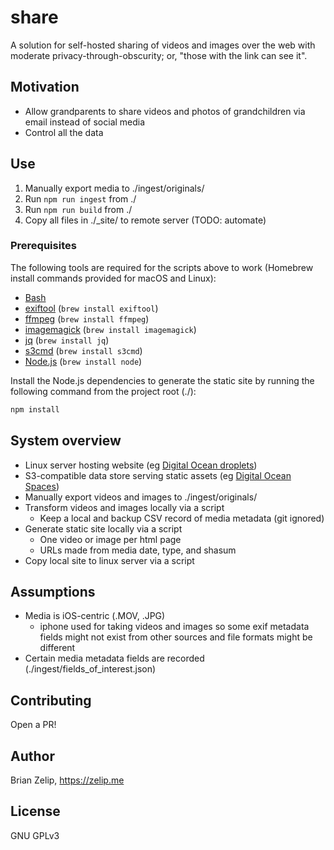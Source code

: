 # share

A solution for self-hosted sharing of videos and images over the web with moderate privacy-through-obscurity; or, "those with the link can see it".

## Motivation

- Allow grandparents to share videos and photos of grandchildren via email instead of social media
- Control all the data

## Use

1. Manually export media to ./ingest/originals/
2. Run `npm run ingest` from ./
3. Run `npm run build` from ./
4. Copy all files in ./\_site/ to remote server (TODO: automate)

### Prerequisites

The following tools are required for the scripts above to work (Homebrew install commands provided for macOS and Linux):

- [Bash](<https://en.wikipedia.org/wiki/Bash_(Unix_shell)>)
- [exiftool](https://exiftool.org/) (`brew install exiftool`)
- [ffmpeg](https://ffmpeg.org/) (`brew install ffmpeg`)
- [imagemagick](https://imagemagick.org/) (`brew install imagemagick`)
- [jq](https://stedolan.github.io/jq/) (`brew install jq`)
- [s3cmd](https://s3tools.org/s3cmd) (`brew install s3cmd`)
- [Node.js](https://nodejs.org/en) (`brew install node`)

Install the Node.js dependencies to generate the static site by running the following command from the project root (./):

```sh
npm install
```

## System overview

- Linux server hosting website (eg [Digital Ocean droplets](https://m.do.co/c/a23535c3f83e))
- S3-compatible data store serving static assets (eg [Digital Ocean Spaces](https://m.do.co/c/a23535c3f83e))
- Manually export videos and images to ./ingest/originals/
- Transform videos and images locally via a script
  - Keep a local and backup CSV record of media metadata (git ignored)
- Generate static site locally via a script
  - One video or image per html page
  - URLs made from media date, type, and shasum
- Copy local site to linux server via a script

## Assumptions

- Media is iOS-centric (.MOV, .JPG)
  - iphone used for taking videos and images so some exif metadata fields might not exist from other sources and file formats might be different
- Certain media metadata fields are recorded (./ingest/fields_of_interest.json)

## Contributing

Open a PR!

## Author

Brian Zelip, https://zelip.me

## License

GNU GPLv3
